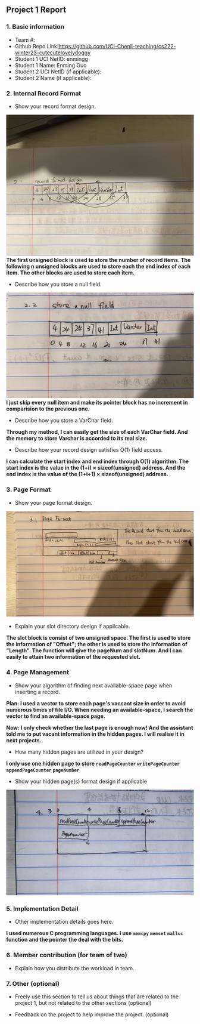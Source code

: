 ## Project 1 Report


### 1. Basic information
 - Team #:
 - Github Repo Link:https://github.com/UCI-Chenli-teaching/cs222-winter23-cutecutelovelydoggy
 - Student 1 UCI NetID: enmingg
 - Student 1 Name: Enming Guo
 - Student 2 UCI NetID (if applicable):
 - Student 2 Name (if applicable):


### 2. Internal Record Format
- Show your record format design.

![record_format_design.jpeg](..%2Fimages%2FProject1%2Frecord_format_design.jpeg)
**The first unsigned block is used to store the number of record items.
The following n unsigned blocks are used to store each the end index of each item.
The other blocks are used to store each item.**


- Describe how you store a null field.

![WechatIMG1282.jpeg](..%2Fimages%2FProject1%2FWechatIMG1282.jpeg)
**I just skip every null item and make its pointer block has no increment in comparision to the previous one.**

- Describe how you store a VarChar field.

**Through my method, I can easily get the size of each VarChar field. And the memory to store Varchar is accorded to its real size.**


- Describe how your record design satisfies O(1) field access.

**I can calculate the start index and end index through O(1) algorithm. The start index is the value in the (1+i) × sizeof(unsigned) address.
And the end index is the value of the (1+i+1) × sizeof(unsigned) address.**

### 3. Page Format
- Show your page format design.

![WechatIMG1283.jpeg](..%2Fimages%2FProject1%2FWechatIMG1283.jpeg)


- Explain your slot directory design if applicable.

**The slot block is consist of two unsigned space. The first is used to store the information of "Offset"; the other is used to store the information of "Length".
The function will give the pageNum and slotNum. And I can easily to attain two information of the requested slot.**

### 4. Page Management
- Show your algorithm of finding next available-space page when inserting a record.

**Plan: I used a vector to store each page's vaccant size in order to avoid numerous times of file I/O.
When needing an available-space, I search the vector to find an available-space page.**

**Now: I only check whether the last page is enough now! And the assistant told me to put vacant information in the hidden pages. I will realise it in next projects.**

- How many hidden pages are utilized in your design?

**I only use one hidden page to store `readPageCounter` `writePageCounter` `appendPageCounter` `pageNumber`**

- Show your hidden page(s) format design if applicable

![WechatIMG1284.jpeg](..%2Fimages%2FProject1%2FWechatIMG1284.jpeg)

### 5. Implementation Detail
- Other implementation details goes here.

**I used numerous C programming languages. I use `memcpy` `memset` `malloc` function and the pointer the deal with the bits.** 

### 6. Member contribution (for team of two)
- Explain how you distribute the workload in team.



### 7. Other (optional)
- Freely use this section to tell us about things that are related to the project 1, but not related to the other sections (optional)



- Feedback on the project to help improve the project. (optional)